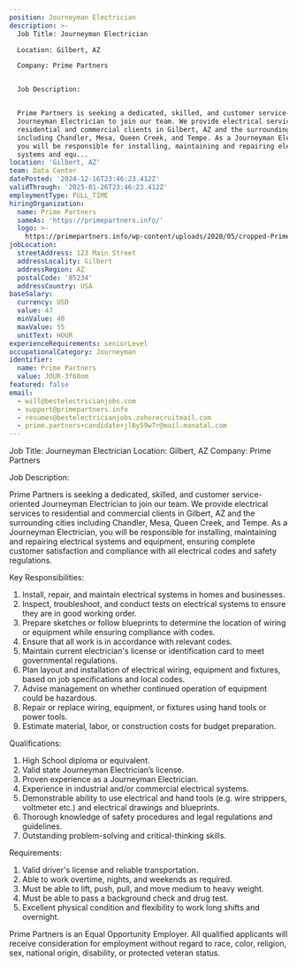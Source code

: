 ```yaml
---
position: Journeyman Electrician
description: >-
  Job Title: Journeyman Electrician

  Location: Gilbert, AZ

  Company: Prime Partners


  Job Description:


  Prime Partners is seeking a dedicated, skilled, and customer service-oriented
  Journeyman Electrician to join our team. We provide electrical services to
  residential and commercial clients in Gilbert, AZ and the surrounding cities
  including Chandler, Mesa, Queen Creek, and Tempe. As a Journeyman Electrician,
  you will be responsible for installing, maintaining and repairing electrical
  systems and equ...
location: 'Gilbert, AZ'
team: Data Center
datePosted: '2024-12-16T23:46:23.412Z'
validThrough: '2025-01-26T23:46:23.412Z'
employmentType: FULL_TIME
hiringOrganization:
  name: Prime Partners
  sameAs: 'https://primepartners.info/'
  logo: >-
    https://primepartners.info/wp-content/uploads/2020/05/cropped-Prime-Partners-Logo-NO-BG-1-1.png
jobLocation:
  streetAddress: 123 Main Street
  addressLocality: Gilbert
  addressRegion: AZ
  postalCode: '85234'
  addressCountry: USA
baseSalary:
  currency: USD
  value: 47
  minValue: 40
  maxValue: 55
  unitText: HOUR
experienceRequirements: seniorLevel
occupationalCategory: Journeyman
identifier:
  name: Prime Partners
  value: JOUR-3f60om
featured: false
email:
  - will@bestelectricianjobs.com
  - support@primepartners.info
  - resumes@bestelectricianjobs.zohorecruitmail.com
  - prime.partners+candidate+jl6y59w7r@mail.manatal.com
---
```




Job Title: Journeyman Electrician
Location: Gilbert, AZ
Company: Prime Partners

Job Description:

Prime Partners is seeking a dedicated, skilled, and customer service-oriented Journeyman Electrician to join our team. We provide electrical services to residential and commercial clients in Gilbert, AZ and the surrounding cities including Chandler, Mesa, Queen Creek, and Tempe. As a Journeyman Electrician, you will be responsible for installing, maintaining and repairing electrical systems and equipment, ensuring complete customer satisfaction and compliance with all electrical codes and safety regulations.

Key Responsibilities:

1. Install, repair, and maintain electrical systems in homes and businesses.
2. Inspect, troubleshoot, and conduct tests on electrical systems to ensure they are in good working order.
3. Prepare sketches or follow blueprints to determine the location of wiring or equipment while ensuring compliance with codes.
4. Ensure that all work is in accordance with relevant codes.
5. Maintain current electrician's license or identification card to meet governmental regulations.
6. Plan layout and installation of electrical wiring, equipment and fixtures, based on job specifications and local codes.
7. Advise management on whether continued operation of equipment could be hazardous.
8. Repair or replace wiring, equipment, or fixtures using hand tools or power tools.
9. Estimate material, labor, or construction costs for budget preparation.

Qualifications:

1. High School diploma or equivalent.
2. Valid state Journeyman Electrician’s license.
3. Proven experience as a Journeyman Electrician.
4. Experience in industrial and/or commercial electrical systems.
5. Demonstrable ability to use electrical and hand tools (e.g. wire strippers, voltmeter etc.) and electrical drawings and blueprints.
6. Thorough knowledge of safety procedures and legal regulations and guidelines.
7. Outstanding problem-solving and critical-thinking skills.

Requirements:

1. Valid driver's license and reliable transportation.
2. Able to work overtime, nights, and weekends as required.
3. Must be able to lift, push, pull, and move medium to heavy weight.
4. Must be able to pass a background check and drug test.
5. Excellent physical condition and flexibility to work long shifts and overnight.

Prime Partners is an Equal Opportunity Employer. All qualified applicants will receive consideration for employment without regard to race, color, religion, sex, national origin, disability, or protected veteran status.
